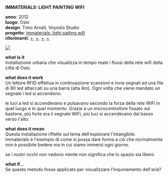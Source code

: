 **IMMATERIALS: LIGHT PAINTING WIFI**

**anno**: 2012 <br>
**luogo**: Oslo <br>
**design**: Timo Arnall, Voyoslo Studio <br> 
**progetto**: [immaterials: light paiting wifi](https://vimeo.com/20412632) <br> 
**riferimenti**: [+](http://voyoslo.com/projects/immaterials-wifi-light-painting/), [+](https://www.designboom.com/design/immaterials-light-painting-wifi-by-timo-arnall-jorn-knutsen-einar-sneve-martinussen/), [+](http://yourban.no/2011/02/22/immaterials-light-painting-wifi/), [+](http://yourban.no/2011/03/07/making-immaterials-light-painting-wifi/)

![](http://www.elasticspace.com/wp-content/uploads/2012/05/Immaterials-Wifi.jpg)


**what is it** <br>
Installazione urbana che visualizza  in tempo reale i flussi della rete wifi della città di Oslo.


**what does it work** <br>
Un lettore RFID effettua in continuazione scansioni e invia segnali ad una fila di 80 led attaccati su una barra (alta 4m). Ogni volta che viene mandato un segnale i led si accendono.

le luci a led si accendevano e pulsavano secondo la forza della rete WiFi in quel luogo e in quel momento. Grazie a un microcontrollore fissato sul bastone, più forte era il segnale WiFi, più luci si accendevano dal basso verso l'alto.


**what does it mean** <br>
Questa installazione riflette sul tema dell'esplorare l'intangibile. <br>
Immaterials è l'esempio di come si possa dare forma a ciò che normalmente non è possibile bedere ma in cui siamo immersi ogni giorno.

se i nostri occhi non vedono niente non significa che lo spazio sia libero

**what if...** <br>
Se questo metodo fosse applicato per visualizzare l'inquinamento dell'aria?
